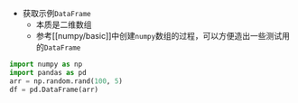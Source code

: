 - 获取示例`DataFrame`
  - 本质是二维数组
  - 参考[[numpy/basic]]中创建`numpy`数组的过程，可以方便造出一些测试用的`DataFrame`
```python
import numpy as np
import pandas as pd
arr = np.random.rand(100, 5)
df = pd.DataFrame(arr)
```